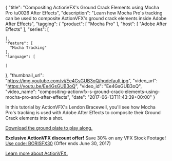{
  "title": "Compositing ActionVFX's Ground Crack Elements using Mocha Pro \u0026 After Effects",
  "description": "Learn how Mocha Pro's tracking can be used to composite ActionVFX's ground crack elements inside Adobe After Effects",
  "tagging": {
    "product": [
      "Mocha Pro"
    ],
    "host": [
      "Adobe After Effects"
    ],
    "series": [

    ],
    "feature": [
      "Mocha Tracking"
    ],
    "language": [

    ]
  },
  "thumbnail_url": "https://img.youtube.com/vi/Ee4GsGUB3oQ/hqdefault.jpg",
  "video_url": "https://youtu.be/Ee4GsGUB3oQ",
  "video_id": "Ee4GsGUB3oQ",
  "video_name": "compositing-actionvfx-s-ground-crack-elements-using-mocha-pro-and-after-effects",
  "date": "2017-06-13T11:43:39+00:00"
}

In this tutorial by ActionVFX's Lendon Bracewell, you'll see how Mocha Pro's tracking is used with Adobe After Effects to composite their Ground Crack elements into a shot.

[Download the ground plate to play along.](http://www.rodypolis.com/uploads/8/1/4/0/8140649/lukerunningbackgroundplate.zip)

**Exclusive ActionVFX discount offer!** Save 30% on any VFX Stock Footage! [Use code: BORISFX30](https://www.actionvfx.com/products) (Offer ends June 30, 2017)

[Learn more about ActionVFX.](http://www.actionvfx.com)
